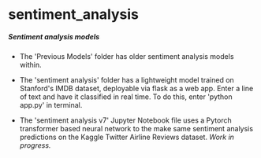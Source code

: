 # sentiment_analysis

##### Sentiment analysis models

+ The 'Previous Models' folder has older sentiment analysis models within. 

+ The 'sentiment analysis' folder has a lightweight model trained on Stanford's IMDB dataset, deployable via flask as a web app. Enter a line of text and have it classified in real time. To do this, enter 'python app.py' in terminal. 

+ The 'sentiment analysis v7' Jupyter Notebook file uses a Pytorch transformer based neural network to the make same sentiment analysis predictions on the Kaggle Twitter Airline Reviews dataset. *Work in progress.*
